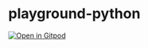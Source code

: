 # playground-python

[![Open in Gitpod](https://gitpod.io/button/open-in-gitpod.svg)](https://gitpod.io/#https://github.com/overcat/soroban-playground-python)
